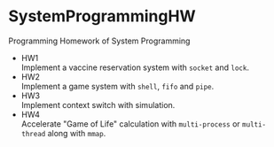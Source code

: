# SystemProgrammingHW
Programming Homework of System Programming
- HW1 \
Implement a vaccine reservation system with `socket` and `lock`.
- HW2 \
Implement a game system with `shell`, `fifo` and `pipe`.
- HW3 \
Implement context switch with simulation.
- HW4 \
Accelerate "Game of Life" calculation with `multi-process` or `multi-thread` along with `mmap`.

